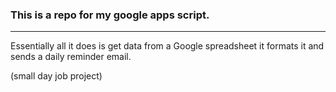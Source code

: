 ### This is a repo for my google apps script.
---
Essentially all it does is get data from a Google spreadsheet
it formats it and sends a daily reminder email.

(small day job project)

